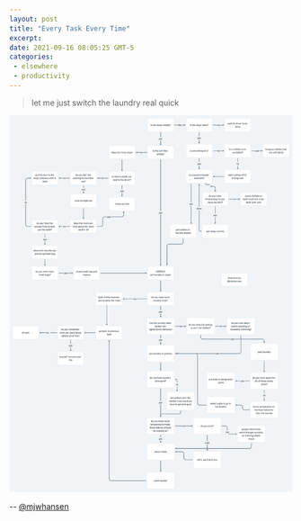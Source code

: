 ```yaml
---
layout: post
title: "Every Task Every Time"
excerpt: 
date: 2021-09-16 08:05:25 GMT-5
categories: 
 - elsewhere
 - productivity
---
```


> let me just switch the laundry real quick

[![](/assets/2021/09/flowchart.jpg)](https://twitter.com/mjwhansen/status/1359902316166606853/photo/1)

-- [@mjwhansen](https://twitter.com/mjwhansen)
